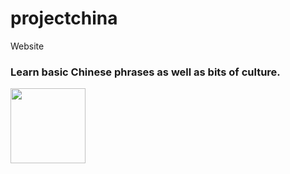 # projectchina
Website 


### Learn basic Chinese phrases as well as bits of culture.

<img src="https://github.com/GalacticSpaceCadet/projectchina/blob/master/assets/css/images/DRAGON.PNG" width="120" />